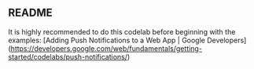 ## README

It is highly recommended to do this codelab before beginning with the examples:
[Adding Push Notifications to a Web App | Google Developers]
(https://developers.google.com/web/fundamentals/getting-started/codelabs/push-notifications/)